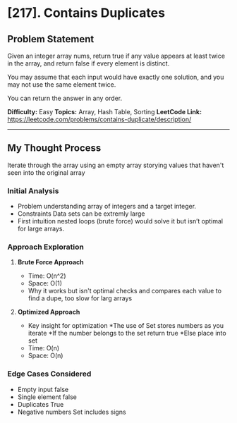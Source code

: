 # [217]. Contains Duplicates

## Problem Statement

Given an integer array nums, return true if any value appears at least twice in the array, and return false if every element is distinct.

You may assume that each input would have exactly one solution, and you may not use the same element twice.

You can return the answer in any order.

**Difficulty:** Easy
**Topics:** Array, Hash Table, Sorting
**LeetCode Link:** https://leetcode.com/problems/contains-duplicate/description/

---

## My Thought Process

Iterate through the array using an empty array storying values that haven't seen into the original array

### Initial Analysis

- Problem understanding
  array of integers and a target integer.
- Constraints
  Data sets can be extremly large
- First intuition
  nested loops (brute force) would solve it but isn’t optimal for large arrays.

### Approach Exploration

1. **Brute Force Approach**

   - Time: O(n^2)
   - Space: O(1)
   - Why it works but isn't optimal
     checks and compares each value to find a dupe, too slow for larg arrays 

2. **Optimized Approach**
   - Key insight for optimization
      *The use of Set stores numbers as you iterate
      *If the number belongs to the set return true 
      *Else place into set
   - Time: O(n)
   - Space: O(n)

### Edge Cases Considered

- Empty input
    false
- Single element
    false
- Duplicates
    True 
- Negative numbers 
    Set includes signs 
